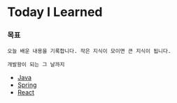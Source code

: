 # Today I Learned

### 목표

`오늘 배운 내용을 기록합니다. 작은 지식이 모이면 큰 지식이 됩니다.`


`개발왕이 되는 그 날까지`
- [Java](https://github.com/dolgodolah/TIL/tree/master/Java)
- [Spring](https://github.com/dolgodolah/TIL/tree/master/Spring)
- [React](https://github.com/dolgodolah/TIL/tree/master/React)
